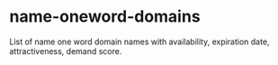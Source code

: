# name-oneword-domains
List of name one word domain names with availability, expiration date, attractiveness, demand score.
